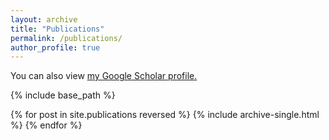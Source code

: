 ```yaml
---
layout: archive
title: "Publications"
permalink: /publications/
author_profile: true
---
```


You can also view <u><a href="{{author.googlescholar}}">my Google Scholar profile</a>.</u>
  
{% include base_path %}

{% for post in site.publications reversed %} {% include archive-single.html %} {% endfor %}
